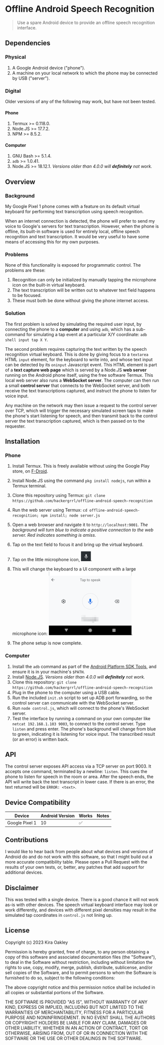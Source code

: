# Offline Android Speech Recognition

> Use a spare Android device to provide an offline speech recognition interface.

## Dependencies

### Physical
1. A Google Android device ("phone").
2. A machine on your local network to which the phone may be connected by USB ("server").

### Digital
Older versions of any of the following may work, but have not been tested.

#### Phone
1. Termux >= 0.118.0.
2. Node.JS >= 17.7.2.
3. NPM >= 8.5.2.
#### Computer
1. GNU Bash >= 5.1.4.
2. `adb` >= 1.0.41.
3. Node.JS >= 18.12.1. *Versions older than 4.0.0 will **definitely** not work.*

## Overview
### Background
My Google Pixel 1 phone comes with a feature on its default virtual keyboard for performing text transcription using speech recognition.

When an internet connection is detected, the phone will prefer to send my voice to Google's servers for text transcription. However, when the phone is offline, its built-in software is used for entirely local, offline speech recognition and text transcription. It would be very useful to have some means of accessing this for my own purposes.

### Problems
None of this functionality is exposed for programmatic control. The problems are these:

1. Recognition can only be initialized by manually tapping the microphone icon on the built-in virtual keyboard.
2. The text transcription will be written out to whatever text field happens to be focused.
3. These must both be done without giving the phone internet access.

### Solution
The first problem is solved by simulating the required user input, by connecting the phone to a **computer** and using `adb`, which has a sub-command for simulating a tap event at a particular X/Y coordinate: `adb shell input tap X Y`.

The second problem requires capturing the text written by the speech recognition virtual keyboard. This is done by giving focus to a `textarea` HTML `input` element, for the keyboard to write into, and whose text input can be detected by its `oninput` Javascript event. This HTML element is part of a **text capture web page** which is served by a Node.JS **web server** running on the Android phone itself, using the free software Termux. This local web server also runs a **WebSocket server**. The computer can then run a small **control server** that connects to the WebSocket server, and both receive the text transcriptions captured, and instruct the phone to listen for voice input.

Any machine on the network may then issue a request to the control server over TCP, which will trigger the necessary simulated screen taps to make the phone's start listening for speech, and then transmit back to the control server the text transcription captured, which is then passed on to the requester.

## Installation
### Phone
1. Install Termux. This is freely available without using the Google Play store, on [F-Droid][f-droid].
2. Install Node.JS using the command `pkg install nodejs`, run within a Termux terminal.
3. Clone this repository using Termux: `git clone https://github.com/hackergrrl/offline-android-speech-recognition`
4. Run the web server using Termux: `cd offline-android-speech-recognition; npm install; node server.js`
5. Open a web browser and navigate it to `http://localhost:9001`. *The background will turn blue to indicate a positive connection to the web server. Red indicates something is amiss.*
6. Tap on the text field to focus it and bring up the virtual keyboard.
7. Tap on the little microphone icon, ![microphone icon](mic-icon.png).
8. This will change the keyboard to a UI component with a large microphone icon:
![microphone keyboard](mic-keyboard.png).

7. The phone setup is now complete.

### Computer
1. Install the `adb` command as part of the [Android Platform SDK Tools](https://developer.android.com/tools/releases/platform-tools), and ensure it is in your machine's `$PATH`.
2. Install [Node.JS](https://nodejs.org/en). *Versions older than 4.0.0 will **definitely** not work.*
3. Clone this repository: `git clone https://github.com/hackergrrl/offline-android-speech-recognition`
4. Plug in the phone to the computer using a USB cable.
5. Run the included `init.sh` script to set up ADB port forwarding, so the control server can communicate with the WebSocket server.
6. Run `node control.js`, which will connect to the phone's WebSocket server.
7. Test the interface by running a command on your own computer like `netcat 192.168.1.103 9003`, to connect to the control server. Type `listen` and press enter. The phone's background will change from blue to green, indicating it is listening for voice input. The transcribed result (or an error) is written back.

## API
The control server exposes API access via a TCP server on port 9003. It accepts one command, terminated by a newline: `listen`. This cues the phone to listen for speech in the room or area. After the speech ends, the API will write back the text transcript in lower case. If there is an error, the text returned will be `ERROR: <text>`.

## Device Compatibility
|Device|Android Version|Works|Notes|
|---|---|---|---|
|Google Pixel 1|10|✅||

## Contributions
I would like to hear back from people about what devices and versions of Android do and do not work with this software, so that I might build out a more accurate compatibility table. Please open a Pull Request with the results of your own tests, or, better, any patches that add support for additional devices.

## Disclaimer
This was tested with a single device. There is a good chance it will not work as-is with other devices. The speech virtual keyboard interface may look or work differently, and devices with different pixel densities may result in the simulated tap coordinates in `control.js` not lining up.

## License
Copyright (c) 2023 Kira Oakley

Permission is hereby granted, free of charge, to any person obtaining a copy
of this software and associated documentation files (the "Software"), to deal
in the Software without restriction, including without limitation the rights
to use, copy, modify, merge, publish, distribute, sublicense, and/or sell
copies of the Software, and to permit persons to whom the Software is
furnished to do so, subject to the following conditions:

The above copyright notice and this permission notice shall be included in all
copies or substantial portions of the Software.

THE SOFTWARE IS PROVIDED "AS IS", WITHOUT WARRANTY OF ANY KIND, EXPRESS OR
IMPLIED, INCLUDING BUT NOT LIMITED TO THE WARRANTIES OF MERCHANTABILITY,
FITNESS FOR A PARTICULAR PURPOSE AND NONINFRINGEMENT. IN NO EVENT SHALL THE
AUTHORS OR COPYRIGHT HOLDERS BE LIABLE FOR ANY CLAIM, DAMAGES OR OTHER
LIABILITY, WHETHER IN AN ACTION OF CONTRACT, TORT OR OTHERWISE, ARISING FROM,
OUT OF OR IN CONNECTION WITH THE SOFTWARE OR THE USE OR OTHER DEALINGS IN THE
SOFTWARE.

[f-droid]: https://f-droid.org

